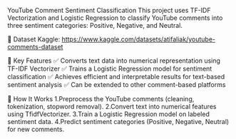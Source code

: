 YouTube Comment Sentiment Classification
This project uses TF-IDF Vectorization and Logistic Regression to classify YouTube comments into three sentiment categories: Positive, Negative, and Neutral.

📌 Dataset
Kaggle:  https://www.kaggle.com/datasets/atifaliak/youtube-comments-dataset

🔹 Key Features
✅ Converts text data into numerical representation using TF-IDF Vectorizer
✅ Trains a Logistic Regression model for sentiment classification
✅ Achieves efficient and interpretable results for text-based sentiment analysis
✅ Can be extended to other comment-based platforms

🚀 How It Works
1.Preprocess the YouTube comments (cleaning, tokenization, stopword removal).
2.Convert text into numerical features using TfidfVectorizer.
3.Train a Logistic Regression model on labeled sentiment data.
4.Predict sentiment categories (Positive, Negative, Neutral) for new comments.
